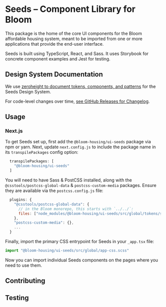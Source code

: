 # Seeds – Component Library for Bloom

This package is the home of the core UI components for the Bloom affordable housing system, meant to be imported from one or more applications that provide the end-user interface.

Seeds is built using TypeScript, React, and Sass. It uses Storybook for concrete component examples and Jest for testing.

## Design System Documentation

We use [zeroheight to document tokens, components, and patterns](https://zeroheight.com/5e69dd4e1/p/938cb5-seeds-design-system) for the Seeds Design System.

For code-level changes over time, [see GitHub Releases for Changelog](https://github.com/bloom-housing/ui-seeds/releases).

## Usage

### Next.js

To get Seeds set up, first add the `@bloom-housing/ui-seeds` package via npm or yarn. Next, update `next.config.js` to include the package name in its `transpilePackages` config option:

```js
  transpilePackages: [
    "@bloom-housing/ui-seeds"
  ]
```

You will need to have Sass & PostCSS installed, along with the `@csstools/postcss-global-data` & `postcss-custom-media` packages. Ensure they are available via the `postcss.config.js` file:

```js
  plugins: {
    "@csstools/postcss-global-data": {
      // in the Bloom monorepo, this starts with `../../`:
      files: ["node_modules/@bloom-housing/ui-seeds/src/global/tokens/screens.scss"],
    },
    "postcss-custom-media": {},
    ...
  }
```

Finally, import the primary CSS entrypoint for Seeds in your `_app.tsx` file:

```js
import "@bloom-housing/ui-seeds/src/global/app-css.scss"
```

Now you can import individual Seeds components on the pages where you need to use them.

## Contributing



## Testing
